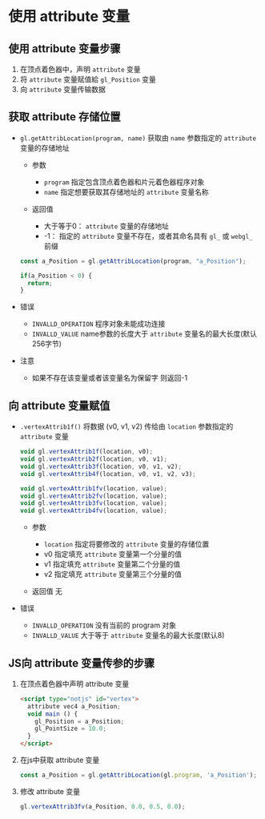 # 使用 attribute 变量

## 使用 attribute 变量步骤

1. 在顶点着色器中，声明 `attribute` 变量
2. 将 `attribute` 变量赋值給 `gl_Position` 变量
3. 向 `attribute` 变量传输数据

## 获取 attribute 存储位置

+ `gl.getAttribLocation(program, name)` 获取由 `name` 参数指定的 `attribute` 变量的存储地址

  + 参数

    + `program` 指定包含顶点着色器和片元着色器程序对象
    + `name` 指定想要获取其存储地址的 `attribute` 变量名称

  + 返回值

    + 大于等于0： `attribute` 变量的存储地址
    + -1： 指定的 `attribute` 变量不存在，或者其命名具有 `gl_` 或 `webgl_` 前缀

  ```js
  const a_Position = gl.getAttribLocation(program, "a_Position");

  if(a_Position < 0) {
    return;
  }
  ```

+ 错误

  + `INVALLD_OPERATION` 程序对象未能成功连接
  + `INVALLD_VALUE` name参数的长度大于 `attribute` 变量名的最大长度(默认256字节)

+ 注意

  + 如果不存在该变量或者该变量名为保留字 则返回-1

## 向 attribute 变量赋值

+ `.vertexAttrib1f()` 将数据 (v0, v1, v2) 传给由 `location` 参数指定的 `attribute` 变量

  ```js
  void gl.vertexAttrib1f(location, v0);
  void gl.vertexAttrib2f(location, v0, v1);
  void gl.vertexAttrib3f(location, v0, v1, v2);
  void gl.vertexAttrib4f(location, v0, v1, v2, v3);

  void gl.vertexAttrib1fv(location, value);
  void gl.vertexAttrib2fv(location, value);
  void gl.vertexAttrib3fv(location, value);
  void gl.vertexAttrib4fv(location, value);
  ```

  + 参数

    + `location` 指定将要修改的 `attribute` 变量的存储位置
    + v0 指定填充 `attribute` 变量第一个分量的值
    + v1 指定填充 `attribute` 变量第二个分量的值
    + v2 指定填充 `attribute` 变量第三个分量的值

  + 返回值 无

+ 错误

  + `INVALLD_OPERATION` 没有当前的 program 对象
  + `INVALLD_VALUE` 大于等于 `attribute` 变量名的最大长度(默认8)

## JS向 attribute 变量传参的步骤

1. 在顶点着色器中声明 attribute 变量

    ```html
    <script type="notjs" id="vertex">
      attribute vec4 a_Position;
      void main () {
        gl_Position = a_Position;
        gl_PointSize = 10.0;
      }
    </script>
    ```

2. 在js中获取 attribute 变量

    ```js
    const a_Position = gl.getAttribLocation(gl.program, 'a_Position');
    ```

3. 修改 attribute 变量

    ```js
    gl.vertexAttrib3fv(a_Position, 0.0, 0.5, 0.0);
    ```
